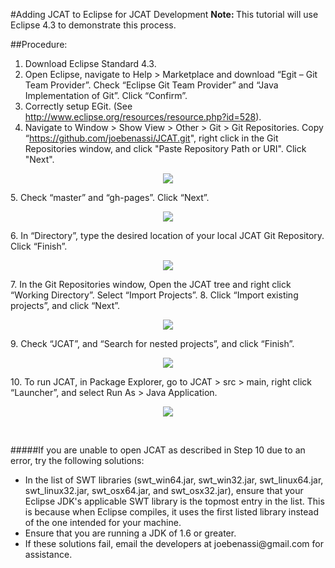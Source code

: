 #Adding JCAT to Eclipse for JCAT Development
<b>Note: </b>This tutorial will use Eclipse 4.3 to demonstrate this process.

##Procedure:
1. 	Download Eclipse Standard 4.3.
2. 	Open Eclipse, navigate to Help > Marketplace and download “Egit – Git Team Provider”. Check “Eclipse Git Team Provider” and “Java Implementation of Git”. Click “Confirm”.
3. 	Correctly setup EGit. (See http://www.eclipse.org/resources/resource.php?id=528).
4.	Navigate to Window > Show View > Other > Git > Git Repositories. Copy “https://github.com/joebenassi/JCAT.git", right click in the Git Repositories window, and click "Paste Repository Path or URI". Click "Next".
<p align="center" >
    <img src="https://raw.github.com/joebenassi/JCAT/master/JCAT/Git-Resources/Eclipse_Setup_1.png">
  </p>
5.	Check “master” and “gh-pages”. Click “Next”.
<p align="center" >
    <img src="https://raw.github.com/joebenassi/JCAT/master/JCAT/Git-Resources/Eclipse_Setup_2.png">
  </p>
6.	In “Directory”, type the desired location of your local JCAT Git Repository. Click “Finish”.
<p align="center" >
    <img src="https://raw.github.com/joebenassi/JCAT/master/JCAT/Git-Resources/Eclipse_Setup_3.png">
  </p>
7.	In the Git Repositories window, Open the JCAT tree and right click “Working Directory”. Select “Import Projects”.
8.	Click “Import existing projects”, and click “Next”.
<p align="center" >
    <img src="https://raw.github.com/joebenassi/JCAT/master/JCAT/Git-Resources/Eclipse_Setup_4.png">
  </p>
9.	Check “JCAT”, and “Search for nested projects”, and click “Finish”.
<p align="center" >
    <img src="https://raw.github.com/joebenassi/JCAT/master/JCAT/Git-Resources/Eclipse_Setup_5.png">
  </p>
10.	To run JCAT, in Package Explorer, go to JCAT > src > main, right click “Launcher”, and select Run As > Java Application.
<p align="center" >
    <img src="https://raw.github.com/joebenassi/JCAT/master/JCAT/Git-Resources/Eclipse_Setup_6.png">
  </p>
<br>

#####If you are unable to open JCAT as described in Step 10 due to an error, try the following solutions:
<ul>
    <li>In the list of SWT libraries (swt_win64.jar, swt_win32.jar, swt_linux64.jar, swt_linux32.jar, swt_osx64.jar, and swt_osx32.jar), ensure that your Eclipse JDK's applicable SWT library is the topmost entry in the list. This is because when Eclipse compiles, it uses the first listed library instead of the one intended for your machine.</li>
    <li>Ensure that you are running a JDK of 1.6 or greater.</li>
    <li>If these solutions fail, email the developers at joebenassi@gmail.com for assistance.</li>
</ul>
